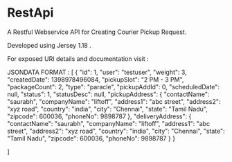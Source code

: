RestApi
=======

A Restful Webservice API for Creating Courier Pickup Request.


Developed using Jersey 1.18 .


For exposed URI details and documentation visit :



JSONDATA FORMAT :
[
{
    "id": 1,
    "user": "testuser",
    "weight": 3,
    "createdDate": 1398978496084,
    "pickupSlot": "2 PM - 3 PM",
    "packageCount": 2,
    "type": "paracle",
    "pickupAddId": 0,
    "scheduledDate": null,
    "status": 1,
    "statusDesc": null,
    "pickupAddress": {
        "contactName": "saurabh",
        "companyName": "liftoff",
        "address1": "abc street",
        "address2": "xyz road",
        "country": "india",
        "city": "Chennai",
        "state": "Tamil Nadu",
        "zipcode": 600036,
        "phoneNo": 9898787
    },
    "deliveryAddress": {
        "contactName": "saurabh",
        "companyName": "liftoff",
        "address1": "abc street",
        "address2": "xyz road",
        "country": "india",
        "city": "Chennai",
        "state": "Tamil Nadu",
        "zipcode": 600036,
        "phoneNo": 9898787
    }
}

]
